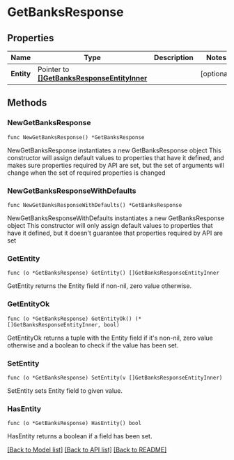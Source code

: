# GetBanksResponse

## Properties

Name | Type | Description | Notes
------------ | ------------- | ------------- | -------------
**Entity** | Pointer to [**[]GetBanksResponseEntityInner**](GetBanksResponseEntityInner.md) |  | [optional] 

## Methods

### NewGetBanksResponse

`func NewGetBanksResponse() *GetBanksResponse`

NewGetBanksResponse instantiates a new GetBanksResponse object
This constructor will assign default values to properties that have it defined,
and makes sure properties required by API are set, but the set of arguments
will change when the set of required properties is changed

### NewGetBanksResponseWithDefaults

`func NewGetBanksResponseWithDefaults() *GetBanksResponse`

NewGetBanksResponseWithDefaults instantiates a new GetBanksResponse object
This constructor will only assign default values to properties that have it defined,
but it doesn't guarantee that properties required by API are set

### GetEntity

`func (o *GetBanksResponse) GetEntity() []GetBanksResponseEntityInner`

GetEntity returns the Entity field if non-nil, zero value otherwise.

### GetEntityOk

`func (o *GetBanksResponse) GetEntityOk() (*[]GetBanksResponseEntityInner, bool)`

GetEntityOk returns a tuple with the Entity field if it's non-nil, zero value otherwise
and a boolean to check if the value has been set.

### SetEntity

`func (o *GetBanksResponse) SetEntity(v []GetBanksResponseEntityInner)`

SetEntity sets Entity field to given value.

### HasEntity

`func (o *GetBanksResponse) HasEntity() bool`

HasEntity returns a boolean if a field has been set.


[[Back to Model list]](../README.md#documentation-for-models) [[Back to API list]](../README.md#documentation-for-api-endpoints) [[Back to README]](../README.md)


